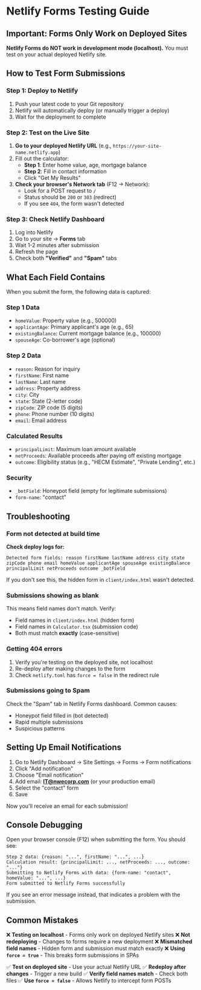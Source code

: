 # Netlify Forms Testing Guide

## Important: Forms Only Work on Deployed Sites

**Netlify Forms do NOT work in development mode (localhost).** You must test on your actual deployed Netlify site.

## How to Test Form Submissions

### Step 1: Deploy to Netlify

1. Push your latest code to your Git repository
2. Netlify will automatically deploy (or manually trigger a deploy)
3. Wait for the deployment to complete

### Step 2: Test on the Live Site

1. **Go to your deployed Netlify URL** (e.g., `https://your-site-name.netlify.app`)
2. Fill out the calculator:
   - **Step 1**: Enter home value, age, mortgage balance
   - **Step 2**: Fill in contact information
   - Click "Get My Results"
3. **Check your browser's Network tab** (F12 → Network):
   - Look for a POST request to `/`
   - Status should be `200` or `303` (redirect)
   - If you see `404`, the form wasn't detected

### Step 3: Check Netlify Dashboard

1. Log into Netlify
2. Go to your site → **Forms** tab
3. Wait 1-2 minutes after submission
4. Refresh the page
5. Check both **"Verified"** and **"Spam"** tabs

## What Each Field Contains

When you submit the form, the following data is captured:

### Step 1 Data
- `homeValue`: Property value (e.g., 500000)
- `applicantAge`: Primary applicant's age (e.g., 65)
- `existingBalance`: Current mortgage balance (e.g., 100000)
- `spouseAge`: Co-borrower's age (optional)

### Step 2 Data
- `reason`: Reason for inquiry
- `firstName`: First name
- `lastName`: Last name
- `address`: Property address
- `city`: City
- `state`: State (2-letter code)
- `zipCode`: ZIP code (5 digits)
- `phone`: Phone number (10 digits)
- `email`: Email address

### Calculated Results
- `principalLimit`: Maximum loan amount available
- `netProceeds`: Available proceeds after paying off existing mortgage
- `outcome`: Eligibility status (e.g., "HECM Estimate", "Private Lending", etc.)

### Security
- `_botField`: Honeypot field (empty for legitimate submissions)
- `form-name`: "contact"

## Troubleshooting

### Form not detected at build time

**Check deploy logs for:**
```
Detected form fields: reason firstName lastName address city state zipCode phone email homeValue applicantAge spouseAge existingBalance principalLimit netProceeds outcome _botField
```

If you don't see this, the hidden form in `client/index.html` wasn't detected.

### Submissions showing as blank

This means field names don't match. Verify:
- Field names in `client/index.html` (hidden form)
- Field names in `Calculator.tsx` (submission code)
- Both must match **exactly** (case-sensitive)

### Getting 404 errors

1. Verify you're testing on the deployed site, not localhost
2. Re-deploy after making changes to the form
3. Check `netlify.toml` has `force = false` in the redirect rule

### Submissions going to Spam

Check the "Spam" tab in Netlify Forms dashboard. Common causes:
- Honeypot field filled in (bot detected)
- Rapid multiple submissions
- Suspicious patterns

## Setting Up Email Notifications

1. Go to Netlify Dashboard → Site Settings → Forms → Form notifications
2. Click "Add notification"
3. Choose "Email notification"
4. Add email: **IT@nwecorp.com** (or your production email)
5. Select the "contact" form
6. Save

Now you'll receive an email for each submission!

## Console Debugging

Open your browser console (F12) when submitting the form. You should see:

```
Step 2 data: {reason: "...", firstName: "...", ...}
Calculation result: {principalLimit: ..., netProceeds: ..., outcome: "..."}
Submitting to Netlify Forms with data: {form-name: "contact", homeValue: "...", ...}
Form submitted to Netlify Forms successfully
```

If you see an error message instead, that indicates a problem with the submission.

## Common Mistakes

❌ **Testing on localhost** - Forms only work on deployed Netlify sites
❌ **Not redeploying** - Changes to forms require a new deployment
❌ **Mismatched field names** - Hidden form and submission must match exactly
❌ **Using `force = true`** - This breaks form submissions in SPAs

✅ **Test on deployed site** - Use your actual Netlify URL
✅ **Redeploy after changes** - Trigger a new build
✅ **Verify field names match** - Check both files
✅ **Use `force = false`** - Allows Netlify to intercept form POSTs
